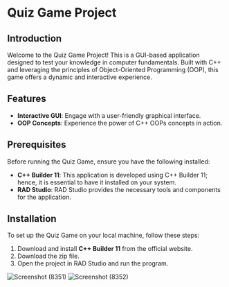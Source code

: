 # Quiz Game Project

## Introduction
Welcome to the Quiz Game Project! This is a GUI-based application designed to test your knowledge in computer fundamentals. Built with C++ and leveraging the principles of Object-Oriented Programming (OOP), this game offers a dynamic and interactive experience.

## Features
- **Interactive GUI**: Engage with a user-friendly graphical interface.
- **OOP Concepts**: Experience the power of C++ OOPs concepts in action.


## Prerequisites
Before running the Quiz Game, ensure you have the following installed:
- **C++ Builder 11**: This application is developed using C++ Builder 11; hence, it is essential to have it installed on your system.
- **RAD Studio**: RAD Studio provides the necessary tools and components for the application.

## Installation
To set up the Quiz Game on your local machine, follow these steps:
1. Download and install **C++ Builder 11** from the official website.
2. Download the zip file.
3. Open the project in RAD Studio and run the program.

![Screenshot (8351)](https://github.com/Shreesanyog/Quiz_Game/assets/166977453/5aa5ac29-1a04-4017-a983-3642b47b9786)
![Screenshot (8352)](https://github.com/Shreesanyog/Quiz_Game/assets/166977453/6d0c6c8a-344a-48e7-a135-764b68e956a4)


